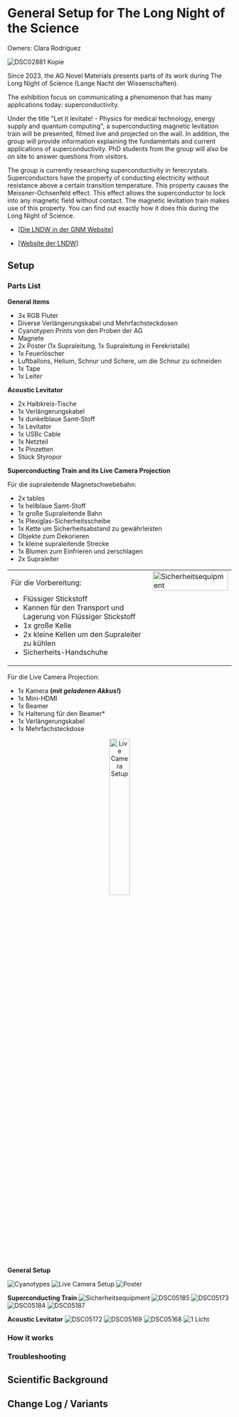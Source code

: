 # General Setup for The Long Night of the Science 

Owners: Clara Rodríguez

![DSC02881 Kopie](https://github.com/user-attachments/assets/a1603fab-1d57-4bf0-9a55-baccbcf69b4a)

Since 2023, the AG Novel Materials presents parts of its work during The Long Night of Science (Lange Nacht der Wissenschaften).
 
The exhibition focus on communicating a phenomenon that has many applications today: superconductivity.
 
Under the title "Let it levitate! - Physics for medical technology, energy supply and quantum computing", a superconducting magnetic levitation train will be presented, filmed live and projected on the wall. In addition, the group will provide information explaining the fundamentals and current applications of superconductivity. PhD students from the group will also be on site to answer questions from visitors.
 
The group is currently researching superconductivity in ferecrystals. Superconductors have the property of conducting electricity without resistance above a certain transition temperature. This property causes the Meissner-Ochsenfeld effect. This effect allows the superconductor to lock into any magnetic field without contact. The magnetic levitation train makes use of this property. You can find out exactly how it does this during the Long Night of Science.

* [[Die LNDW in der GNM Website](https://www.physik.hu-berlin.de/de/gnm/forschung_publikationen/forschungsverbunde/project-sci.com/lab-present/lndw)]

* [[Website der LNDW](https://www.langenachtderwissenschaften.de)]


## Setup

### Parts List 

**General items**
* 3x RGB Fluter
* Diverse Verlängerungskabel und Mehrfachsteckdosen
* Cyanotypen Prints von den Proben der AG
* Magnete
* 2x Poster (1x Supraleitung, 1x Supraleitung in Ferekristalle)
* 1x Feuerlöscher
* Luftballons, Helium, Schnur und Schere, um die Schnur zu schneiden
* 1x Tape
* 1x Leiter

**Acoustic Levitator**
* 2x Halbkreis-Tische
* 1x Verlängerungskabel
* 1x dunkelblaue Samt-Stoff
* 1x Levitator
* 1x USBc Cable
* 1x Netzteil
* 1x Pinzetten
* Stück Styropor

**Superconducting Train and its Live Camera Projection**

Für die supraleitende Magnetschwebebahn:
* 2x tables
* 1x hellblaue Samt-Stoff
* 1x große Supraleitende Bahn
* 1x Plexiglas-Sicherheitsscheibe
* 1x Kette um Sicherheitsabstand zu gewährleisten
* Objekte zum Dekorieren
* 1x kleine supraleitende Strecke
* 1x Blumen zum Einfrieren und zerschlagen
* 2x Supraleiter


<table style="border-collapse: collapse; width: 100%; border: none;">
  <tr style="border: none;">
    <td style="vertical-align: top; border: none; width: calc(100% - 130px); padding-right: 10px;">
      <p>Für die Vorbereitung:</p>
      <ul>
        <li>Flüssiger Stickstoff</li>
        <li>Kannen für den Transport und Lagerung von Flüssiger Stickstoff</li>
        <li>1x große Kelle</li>
        <li>2x kleine Kellen um den Supraleiter zu kühlen</li>
        <li>Sicherheits-Handschuhe</li>
      </ul>
    </td>
    <td style="vertical-align: top; border: none; width: 100px;">
      <img src="https://github.com/user-attachments/assets/3fb77d75-e3a3-4fd2-98d3-aea41ddd80a7" alt="Sicherheitsequipment" style="width: 100%; height: auto;">
    </td>
  </tr>
</table>






Für die Live Camera Projection:
* 1x Kamera **(_mit geladenen Akkus!_)**
* 1x Mini-HDMI
* 1x Beamer
* 1x Halterung für den Beamer*
* 1x Verlängerungskabel
* 1x Mehrfachsteckdose

<p align="center">
<img src="https://github.com/user-attachments/assets/84415d86-bdfa-4f44-b732-63ba80b67514" alt="Live Camera Setup" style="width:30%; height:auto; ">
</p>

  
**General Setup**

![Cyanotypes](https://github.com/user-attachments/assets/9bc7b85d-9709-4f33-83da-457c544d7bd2)
![Live Camera Setup](https://github.com/user-attachments/assets/84415d86-bdfa-4f44-b732-63ba80b67514)
![Poster](https://github.com/user-attachments/assets/c40aaa6f-da2d-4f35-9041-27f9693ea224)

**Superconducting Train**
![Sicherheitsequipment](https://github.com/user-attachments/assets/3fb77d75-e3a3-4fd2-98d3-aea41ddd80a7)
![DSC05185](https://github.com/user-attachments/assets/ff3c3d4f-474d-4cf3-b364-70b5d7ae9271)
![DSC05173](https://github.com/user-attachments/assets/c1f5df3b-9f57-4a0c-8c26-310687daad25)
![DSC05184](https://github.com/user-attachments/assets/f4ad95e0-93b9-45c8-981d-f18173b446e9)
![DSC05187](https://github.com/user-attachments/assets/5c13eeba-eb5d-4908-ace6-8ffd9c4c3235)

**Acoustic Levitator**
![DSC05172](https://github.com/user-attachments/assets/d38aace1-0a78-4495-bab3-e04db88aaa77)
![DSC05169](https://github.com/user-attachments/assets/695ee10a-4cd5-4cdf-acc4-6faa299be2d3)
![DSC05168](https://github.com/user-attachments/assets/83c0b7cb-98bb-4f9b-ae32-5f630c036031)
![1 Licht](https://github.com/user-attachments/assets/3b048757-f6f9-4443-aeb5-cb301e792178)

### How it works

### Troubleshooting

## Scientific Background

## Change Log / Variants

